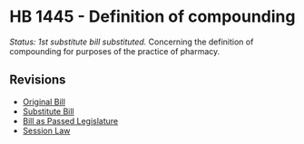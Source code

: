 # HB 1445 - Definition of compounding
*Status: 1st substitute bill substituted.*
Concerning the definition of compounding for purposes of the practice of pharmacy.

## Revisions
* [Original Bill](1/)
* [Substitute Bill](S/)
* [Bill as Passed Legislature](S.PL/)
* [Session Law](S.SL/)